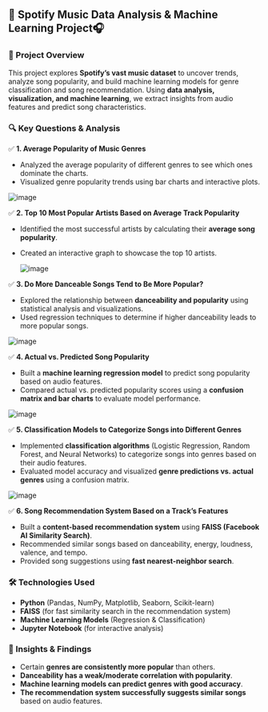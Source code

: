  ## 🎵 Spotify Music Data Analysis & Machine Learning Project🎧  

### **📌 Project Overview**  
This project explores **Spotify’s vast music dataset** to uncover trends, analyze song popularity, and build machine learning models for genre classification and song recommendation. Using **data analysis, visualization, and machine learning**, we extract insights from audio features and predict song characteristics.  

### **🔍 Key Questions & Analysis**  

✅ **1. Average Popularity of Music Genres**  
- Analyzed the average popularity of different genres to see which ones dominate the charts.  
- Visualized genre popularity trends using bar charts and interactive plots.

![image](https://github.com/user-attachments/assets/7770f7cf-6569-4871-925e-af1dc5f6b3c7)


✅ **2. Top 10 Most Popular Artists Based on Average Track Popularity**  
- Identified the most successful artists by calculating their **average song popularity**.  
- Created an interactive graph to showcase the top 10 artists.

  ![image](https://github.com/user-attachments/assets/0609e766-9fa1-4ab8-b8f7-2269d7e934d5)


✅ **3. Do More Danceable Songs Tend to Be More Popular?**  
- Explored the relationship between **danceability and popularity** using statistical analysis and visualizations.  
- Used regression techniques to determine if higher danceability leads to more popular songs.  

![image](https://github.com/user-attachments/assets/0fbf32b0-7ab6-428b-aa13-2763afac85e0)

✅ **4. Actual vs. Predicted Song Popularity**  
- Built a **machine learning regression model** to predict song popularity based on audio features.  
- Compared actual vs. predicted popularity scores using a **confusion matrix and bar charts** to evaluate model performance.  

![image](https://github.com/user-attachments/assets/435c2cb1-b300-4753-a3b1-28ba734b6d70)

✅ **5. Classification Models to Categorize Songs into Different Genres**  
- Implemented **classification algorithms** (Logistic Regression, Random Forest, and Neural Networks) to categorize songs into genres based on their audio features.  
- Evaluated model accuracy and visualized **genre predictions vs. actual genres** using a confusion matrix.  

![image](https://github.com/user-attachments/assets/b4ae520c-fc43-4815-917e-c15130107dd6)

✅ **6. Song Recommendation System Based on a Track’s Features**  
- Built a **content-based recommendation system** using **FAISS (Facebook AI Similarity Search)**.  
- Recommended similar songs based on danceability, energy, loudness, valence, and tempo.  
- Provided song suggestions using **fast nearest-neighbor search**.  

### **🛠️ Technologies Used**  
- **Python** (Pandas, NumPy, Matplotlib, Seaborn, Scikit-learn)  
- **FAISS** (for fast similarity search in the recommendation system)  
- **Machine Learning Models** (Regression & Classification)  
- **Jupyter Notebook** (for interactive analysis)  

### **🚀 Insights & Findings**  
- Certain **genres are consistently more popular** than others.  
- **Danceability has a weak/moderate correlation with popularity**.  
- **Machine learning models can predict genres with good accuracy**.  
- **The recommendation system successfully suggests similar songs** based on audio features.  





